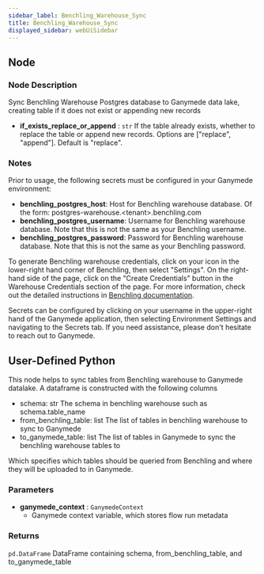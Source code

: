 ```yaml
---
sidebar_label: Benchling_Warehouse_Sync
title: Benchling_Warehouse_Sync
displayed_sidebar: webUiSidebar
---
```


## Node

### Node Description

Sync Benchling Warehouse Postgres database to Ganymede data lake, creating table if it does not
exist or appending new records

- **if_exists_replace_or_append** : `str`
If the table already exists, whether to replace the table or append new records.  Options
are ["replace", "append"].  Default is "replace".

### Notes

Prior to usage, the following secrets must be configured in your Ganymede environment:
- **benchling_postgres_host**: Host for Benchling warehouse database.  Of the form:
postgres-warehouse.\<tenant\>.benchling.com
- **benchling_postgres_username**: Username for Benchling warehouse database.  Note that this is
not the same as your Benchling username.
- **benchling_postgres_password**: Password for Benchling warehouse database.  Note that this is
not the same as your Benchling password.

To generate Benchling warehouse credentials, click on your icon in the lower-right hand corner
of Benchling, then select "Settings".  On the right-hand side of the page, click on the "Create
Credentials" button in the Warehouse Credentials section of the page.  For more information,
check out the detailed instructions in [Benchling documentation](https://help.benchling.com/hc/en-us/articles/9714802961421-Access-your-data-warehouse).

Secrets can be configured by clicking on your username in the upper-right hand of the Ganymede
application, then selecting Environment Settings and navigating to the Secrets tab.  If you need
assistance, please don't hesitate to reach out to Ganymede.

## User-Defined Python

This node helps to sync tables from Benchling warehouse to Ganymede datalake. A dataframe is
constructed with the following columns

- schema: str
The schema in benchling warehouse such as schema.table_name
- from_benchling_table: list
The list of tables in benchling warehouse to sync to Ganymede
- to_ganymede_table: list
The list of tables in Ganymede to sync the benchling warehouse tables to

Which specifies which tables should be queried from Benchling and where they will be uploaded to in
Ganymede.

### Parameters

- **ganymede_context** : `GanymedeContext`
    - Ganymede context variable, which stores flow run metadata

### Returns

`pd.DataFrame`
  DataFrame containing schema, from_benchling_table, and to_ganymede_table